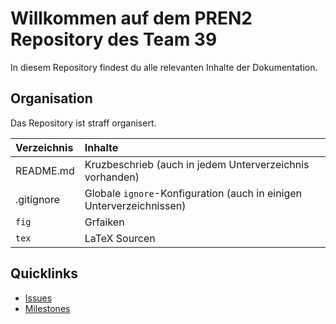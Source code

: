 # Willkommen auf dem PREN2 Repository des Team 39
In diesem Repository findest du alle relevanten Inhalte der Dokumentation.

## Organisation
Das Repository ist straff organisert.

| Verzeichnis | Inhalte       |
|:------------|:--------------|
| README.md   | Kruzbeschrieb (auch in jedem Unterverzeichnis vorhanden)
| .gitignore  | Globale `ignore`-Konfiguration (auch in einigen Unterverzeichnissen)
| `fig`       | Grfaiken      |
| `tex`       | LaTeX Sourcen |

## Quicklinks
* [Issues](https://github.com/accefa/pren2/issues)
* [Milestones](https://github.com/accefa/pren2/milestones)

